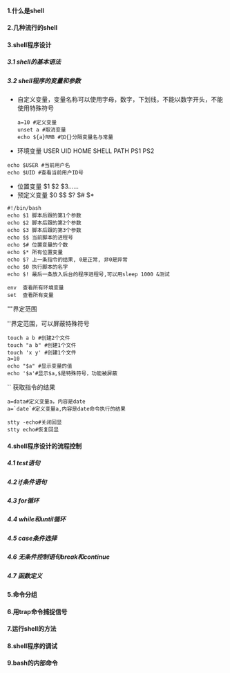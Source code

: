 #### 1.什么是shell

#### 2.几种流行的shell

#### 3.shell程序设计

##### 3.1 shell的基本语法

##### 3.2 shell程序的变量和参数

* 自定义变量，变量名称可以使用字母，数字，下划线，不能以数字开头，不能使用特殊符号

  ```shell
  a=10 #定义变量
  unset a #取消变量
  echo ${a}RMB #加{}分隔变量名与常量
  ```

* 环境变量 USER UID HOME SHELL PATH PS1 PS2

```shell
echo $USER #当前用户名
echo $UID #查看当前用户ID号
```

* 位置变量 $1 $2 $3......
* 预定义变量 $0 $$ $? $# $*

```shell
#!/bin/bash
echo $1 脚本后跟的第1个参数
echo $2 脚本后跟的第2个参数
echo $3 脚本后跟的第3个参数
echo $$ 当前脚本的进程号
echo $# 位置变量的个数
echo $* 所有位置变量
echo $? 上一条指令的结果, 0是正常, 非0是异常
echo $0 执行脚本的名字
echo $! 最后一条放入后台的程序进程号,可以用sleep 1000 &测试

env  查看所有环境变量
set  查看所有变量
```

""界定范围

''界定范围，可以屏蔽特殊符号

```shell
touch a b #创建2个文件
touch "a b" #创建1个文件
touch 'x y' #创建1个文件
a=10
echo "$a" #显示变量的值
echo '$a'#显示$a,$是特殊符号，功能被屏蔽
```

`` 获取指令的结果

```shell
a=data#定义变量a，内容是date
a=`date`#定义变量a,内容是date命令执行的结果

stty -echo#关闭回显
stty echo#恢复回显
```



#### 4.shell程序设计的流程控制

##### 4.1 test语句

##### 4.2 if条件语句

##### 4.3 for循环

##### 4.4 while和until循环

##### 4.5 case条件选择

##### 4.6 无条件控制语句break和continue

##### 4.7 函数定义

#### 5.命令分组

#### 6.用trap命令捕捉信号

#### 7.运行shell的方法

#### 8.shell程序的调试

#### 9.bash的内部命令
